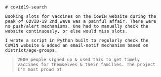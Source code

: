 <samp>
# covid19-search

Booking slots for vaccines on the CoWIN website during the peak of COVID-19 2nd wave was a painful affair. 
There were no push/alert mechanisms. One had to manually check the website continuously, or else would miss slots.

I wrote a script in Python built to regularly check the CoWIN website & added an email-notif mechanism based on district/age-groups.
>2000 people signed up & used this to get timely vaccines for themselves & their families.
The project I'm most proud of.

</samp>
